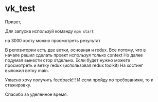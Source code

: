 # vk_test
Привет,

Для запуска используй команду
 `npm start`

на 3000 хосту можно просмотреть результат

В репозитории есть две ветки, основная и redux. Все потому, что в начале решил сделать проект используя только context
Но далее подумал вынести стор отдельно. Если будет нужно можете просмотреть и ветку redux (использовал redux toolkit)
На хостинг выложил ветку main.

Ужасно хочу получить feedback!!!
И если пройду по требованиям, то и стажировку.

Спасибо за уделенное время.



